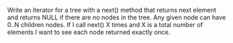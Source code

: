 Write an iterator for a tree with a next() method that returns next element and returns NULL if there are no nodes in the tree.
Any given node can have 0..N children nodes.
If I call next() X times and X is a total number of elements I want to see each node returned exactly once.


